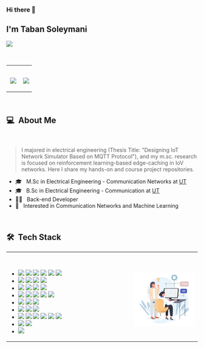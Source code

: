 ### Hi there 👋

## I'm Taban Soleymani
![](https://komarev.com/ghpvc/?username=your-taabann&color=0069b4)
<!---

--->
<br>
<table align="center">
  <tr>
    <td width="55%">
      <p align="center">
        <br>
        <img height="180em" src="https://github-readme-stats-eight-theta.vercel.app/api?username=Taabannn&show_icons=true&theme=light&include_all_commits=true&count_private=true"/>
      </p>
    </td>
    <td width="45%">
      <p align="center">
        <br>
        <img height="165em" src="https://github-readme-stats.vercel.app/api/top-langs/?username=taabannn&theme=light&layout=compact"/>
      </p>
    </td>
  </tr>
</table>
<br>

<h2> 💻 &nbsp;About Me </h2>
<br>
<blockquote>
  <p> 
    I majored in electrical engineering (Thesis Title: "Designing
    IoT Network Simulator Based on MQTT Protocol"), and my 
    m.sc. research is focused on reinforcement learning-based
    edge-caching in IoV networks. 
    Here I share my hands-on  
    and course project repositories.
  </p>
</blockquote>
 <ul>
  <li>🎓 &nbsp; M.Sc in Electrical Engineering - Communication Networks at <a href="https://ut.ac.ir/en">UT</a></li>
  <li>🎓 &nbsp; B.Sc in Electrical Engineering - Communication at <a href="https://ut.ac.ir/en">UT</a></li>
  <li>👩‍💻 &nbsp; Back-end Developer </li>
  <li>🤔 &nbsp; Interested in Communication Networks and Machine Learning</li>
 </ul>
 <br>
<h2> 🛠 &nbsp;Tech Stack</h2>
<table align="center">
  <tr>
    <td width="65%">
      <p align="center">
        <br>
        <ul>
          <li>
            <img src="https://img.shields.io/badge/-C-05122A?style=flat&logo=C"/>
            <img src="https://img.shields.io/badge/-C++-05122A?style=flat&logo=C%2B%2B"/>
            <img src="https://img.shields.io/badge/-Java-05122A?style=flat&logo=java"/>
            <img src="https://img.shields.io/badge/-Python-05122A?style=flat&logo=python"/>
            <img src="https://img.shields.io/badge/-Markdown-05122A?style=flat&logo=markdown"/>
            <img src="https://img.shields.io/badge/-LaTEX-05122A?style=flat&logo=latex"/>
          </li>
          <li>
            <img src="https://img.shields.io/badge/-Julia-05122A?style=flat&logo=julia"/>
            <img src="https://img.shields.io/badge/-R-05122A?style=flat&logo=R&logoColor=276DC3"/>
            <img src="https://img.shields.io/badge/-Matlab-05122A?style=flat&logo=matlab"/>
            <img src="https://img.shields.io/badge/-Octave-05122A?style=flat&logo=octave"/>
          </li>
          <li>
            <img src="https://img.shields.io/badge/-Spring-05122A?style=flat&logo=spring"/>
            <img src="https://img.shields.io/badge/-Eclipse-05122A?style=flat&logo=eclipse"/>
            <img src="https://img.shields.io/badge/-Django-05122A?style=flat&logo=django"/>
            <img src="https://img.shields.io/badge/-Flask-05122A?style=flat&logo=flask"/>
          </li>
          <li>
            <img src="https://img.shields.io/badge/-HTML-05122A?style=flat&logo=HTML5"/>
            <img src="https://img.shields.io/badge/-CSS-05122A?style=flat&logo=CSS3"/>
            <img src="https://img.shields.io/badge/-JavaScript-05122A?style=flat&logo=javascript"/>
            <img src="https://img.shields.io/badge/-Bootstrap-05122A?style=flat&logo=bootstrap"/>
            <img src="https://img.shields.io/badge/-JQuery-05122A?style=flat&logo=jquery"/>
          </li>
          <li>
            <img src="https://img.shields.io/badge/-MySql-05122A?style=flat&logo=mysql"/>
            <img src="https://img.shields.io/badge/-SQLite-05122A?style=flat&logo=sqlite"/>
            <img src="https://img.shields.io/badge/-MongoDB-05122A?style=flat&logo=mongodb"/>
          </li>
          <li>
            <img src="https://img.shields.io/badge/-Git-05122A?style=flat&logo=git"/>
            <img src="https://img.shields.io/badge/-Github-05122A?style=flat&logo=github"/>
            <img src="https://img.shields.io/badge/-Gitlab-05122A?style=flat&logo=gitlab"/>
          </li>
          <li>
            <img src="https://img.shields.io/badge/-IntelliJ-05122A?style=flat&logo=intellijidea"/>
            <img src="https://img.shields.io/badge/-PyCharm-05122A?style=flat&logo=pycharm"/>
            <img src="https://img.shields.io/badge/-CLion-05122A?style=flat&logo=clion"/>
            <img src="https://img.shields.io/badge/-VS%20Code-05122A?style=flat&logo=visual-studio-code&logoColor=007ACC"/>
            <img src="https://img.shields.io/badge/-Jupyter-05122A?style=flat&logo=jupyter"/>
            <img src="https://img.shields.io/badge/-Google Colab-05122A?style=flat&logo=googlecolab"/>
          </li>
          <li>
            <img src="https://img.shields.io/badge/-Docker-05122A?style=flat&logo=docker"/>
            <img src="https://img.shields.io/badge/-RabbitMQ-05122A?style=flat&logo=rabbitmq"/>
          </li>
          <li>
            <img src="https://img.shields.io/badge/-Linux-05122A?style=flat&logo=linux"/>
          </li>
        </ul>
      </p>
    </td>
    <td width="35%">
      <p align="center">
        <br>
        <a href="https://github.com/Taabannn">
        <img src="java-python-developer.png"/>
      </p>
    </td>
  </tr>
</table>

<!---
Taabannn/Taabannn is a ✨ special ✨ repository because its `README.md` (this file) appears on your GitHub profile.
You can click the Preview link to take a look at your changes.
--->
